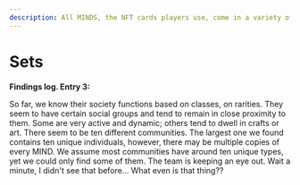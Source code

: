 ```yaml
---
description: All MINDS, the NFT cards players use, come in a variety of sets.
---
```


# Sets

**Findings log. Entry 3:**

So far, we know their society functions based on classes, on rarities. They seem to have certain social groups and tend to remain in close proximity to them. Some are very active and dynamic; others tend to dwell in crafts or art. There seem to be ten different communities. The largest one we found contains ten unique individuals, however, there may be multiple copies of every MIND. We assume most communities have around ten unique types, yet we could only find some of them. The team is keeping an eye out. Wait a minute, I didn't see that before... What even is that thing??
